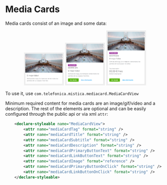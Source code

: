 # Media Cards

Media cards consist of an image and some data:

<p align="center">
    <img width="25%" src="../../../../../../../../doc/images/media_cards/mediaCard1.png">
    <img width="25%" src="../../../../../../../../doc/images/media_cards/mediaCard2.png">
    <img width="25%" src="../../../../../../../../doc/images/media_cards/mediaCard3.png">
</p>

To use it, use `com.telefonica.mistica.mediacard.MediaCardView`

Minimum required content for media cards are an image/gif/video and a description. The rest of the elements are optional and can be easily 
configured through the public api or via xml `attr`: 

```xml
    <declare-styleable name="MediaCardView">
        <attr name="mediaCardTag" format="string" />
        <attr name="mediaCardTitle" format="string" />
        <attr name="mediaCardSubtitle" format="string" />
        <attr name="mediaCardDescription" format="string" />
        <attr name="mediaCardPrimaryButtonText" format="string" />
        <attr name="mediaCardLinkButtonText" format="string" />
        <attr name="mediaCardImage" format="reference" />
        <attr name="mediaCardPrimaryButtonOnClick" format="string" />
        <attr name="mediaCardLinkButtonOnClick" format="string" />
    </declare-styleable>
```